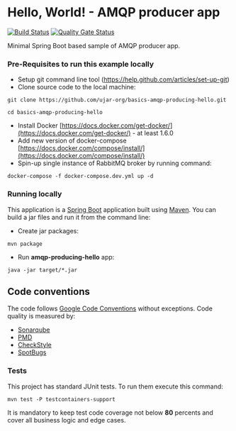 # Hello, World! - AMQP producer app

[![Build Status](https://drone.ujar.org/api/badges/ujar-org/basics-amqp-producing-hello/status.svg?ref=refs/heads/main)](https://drone.ujar.org/ujar-org/basics-amqp-producing-hello)
[![Quality Gate Status](https://sonarqube.ujar.org/api/project_badges/measure?project=ujar-org%3Abasics-amqp-producing-hello&metric=alert_status&token=687ebe26a096bdb14718ce8fb30c55534ddc6d0f)](https://sonarqube.ujar.org/dashboard?id=ujar-org%3Abasics-amqp-producing-hello)

Minimal Spring Boot based sample of AMQP producer app.

### Pre-Requisites to run this example locally

- Setup git command line tool (https://help.github.com/articles/set-up-git)
- Clone source code to the local machine:

```
git clone https://github.com/ujar-org/basics-amqp-producing-hello.git

cd basics-amqp-producing-hello
```

- Install Docker [https://docs.docker.com/get-docker/](https://docs.docker.com/get-docker/) - at least 1.6.0
- Add new version of docker-compose [https://docs.docker.com/compose/install/](https://docs.docker.com/compose/install/)
- Spin-up single instance of RabbitMQ broker by running command:

```
docker-compose -f docker-compose.dev.yml up -d
```

### Running locally

This application is a [Spring Boot](https://spring.io/guides/gs/spring-boot) application built
using [Maven](https://spring.io/guides/gs/maven/). You can build a jar files and run it from the command line:

- Create jar packages:

```
mvn package
```

- Run **amqp-producing-hello** app:

```
java -jar target/*.jar
```

## Code conventions

The code follows [Google Code Conventions](https://google.github.io/styleguide/javaguide.html) without exceptions. Code
quality is measured by:

- [Sonarqube](https://sonarqube.ujar.org/dashboard?id=ujar-org%3Abasics-amqp-producing-hello)
- [PMD](https://pmd.github.io/)
- [CheckStyle](https://checkstyle.sourceforge.io/)
- [SpotBugs](https://spotbugs.github.io/)

### Tests

This project has standard JUnit tests. To run them execute this command:

```
mvn test -P testcontainers-support
```

It is mandatory to keep test code coverage not below **80** percents and cover all business logic and edge cases.
